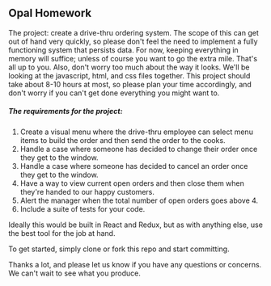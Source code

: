 ## Opal Homework

The project: create a drive-thru ordering system.
The scope of this can get out of hand very quickly, so please don't feel the need to implement a fully functioning system that persists data. For now, keeping everything in memory will suffice; unless of course you want to go the extra mile. That's all up to you. Also, don't worry too much about the way it looks. We'll be looking at the javascript, html, and css files together. This project should take about 8-10 hours at most, so please plan your time accordingly, and don't worry if you can't get done everything you might want to.

##### The requirements for the project:
1. Create a visual menu where the drive-thru employee can select menu items to build the order and then send the order to the cooks.
2. Handle a case where someone has decided to change their order once they get to the window.
3. Handle a case where someone has decided to cancel an order once they get to the window.
4. Have a way to view current open orders and then close them when they're handed to our happy customers.
5. Alert the manager when the total number of open orders goes above 4.
6. Include a suite of tests for your code.

Ideally this would be built in React and Redux, but as with anything else, use the best tool for the job at hand.

To get started, simply clone or fork this repo and start committing.

Thanks a lot, and please let us know if you have any questions or concerns. We can't wait to see what you produce.
